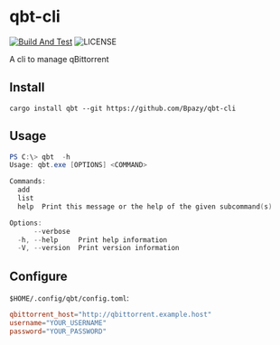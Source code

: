 # qbt-cli
[![Build And Test](https://github.com/Bpazy/qbt-cli/actions/workflows/build-and-test.yml/badge.svg)](https://github.com/Bpazy/qbt-cli/actions/workflows/build-and-test.yml)
![LICENSE](https://img.shields.io/github/license/Bpazy/qbt-cli)

A cli to manage qBittorrent

## Install
```
cargo install qbt --git https://github.com/Bpazy/qbt-cli 
```

## Usage
```ps1
PS C:\> qbt  -h
Usage: qbt.exe [OPTIONS] <COMMAND>

Commands:
  add
  list
  help  Print this message or the help of the given subcommand(s)

Options:
      --verbose
  -h, --help     Print help information
  -V, --version  Print version information
```

## Configure
`$HOME/.config/qbt/config.toml`:
```toml
qbittorrent_host="http://qbittorrent.example.host"
username="YOUR_USERNAME"
password="YOUR_PASSWORD"
```
